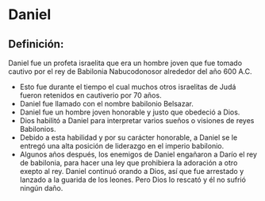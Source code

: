 # Daniel

## Definición: 

Daniel fue un profeta israelita que era un hombre joven que fue tomado cautivo por el rey de Babilonia Nabucodonosor alrededor del año 600 A.C.

* Esto fue durante el tiempo el cual muchos otros israelitas de Judá fueron retenidos en cautiverio por 70 años.
* Daniel fue llamado con el nombre babilonio Belsazar.
* Daniel fue un hombre joven honorable y justo que obedeció a Dios.
* Dios habilitó a Daniel para interpretar varios sueños o visiones de reyes Babilonios.
* Debido a esta habilidad y por su carácter honorable, a Daniel se le entregó una alta posición de liderazgo en el imperio babilonio.
* Algunos años después, los enemigos de Daniel engañaron a Darío el rey de babilonia, para hacer una ley que prohibiera la adoración a otro exepto al rey. Daniel continuó orando a Dios, así que  fue arrestado y lanzado a la guarida de los leones. Pero Dios lo rescató y él no sufrió ningún daño.

